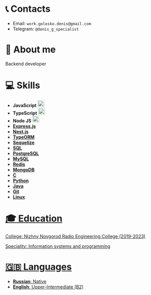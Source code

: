 


# 📞 Contacts

+ Email: `work.golosko.denis@gmail.com`
+ Telegram: `@denis_g_specialist`

# 👤 About me

Backend developer

# 💻 Skills
+ **JavaScript** <a href="https://developer.mozilla.org/en-US/docs/Web/JavaScript" title="JavaScript"><img src="https://github.com/get-icon/geticon/raw/master/icons/javascript.svg" alt="JavaScript" width="21px" height="21px"></a>
+ **TypeScript** <a href="https://www.typescriptlang.org/" title="Typescript"><img src="https://github.com/get-icon/geticon/raw/master/icons/typescript-icon.svg" alt="Typescript" width="21px" height="21px"></a>
+ **Node JS** <a href="https://nodejs.org/" title="Node.js"><img src="https://github.com/get-icon/geticon/raw/master/icons/nodejs-icon.svg" alt="Node.js" width="21px" height="21px">
+ **Express.js**
+ **Nest.js**
+ **TypeORM**
+ **Sequelize**
+ **SQL**
+ **PostgreSQL**
+ **MySQL**
+ **Redis**
+ **MongoDB**
+ **C**
+ **Python**
+ **Java**
+ **Git**
+ **Linux**

# 🎓 Education

College: Nizhny Novgorod Radio Engineering College (2019-2023)

Speciality: Information systems and programming

# 🇬🇧 Languages
+ **Russian**: Native
+ **English**: Upper-Intermediate (B2) 
